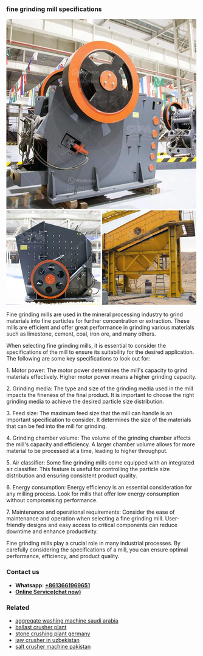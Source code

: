 <h3>fine grinding mill specifications</h3><img src='1708589502.jpg' alt=''><p>Fine grinding mills are used in the mineral processing industry to grind materials into fine particles for further concentration or extraction. These mills are efficient and offer great performance in grinding various materials such as limestone, cement, coal, iron ore, and many others.</p><p>When selecting fine grinding mills, it is essential to consider the specifications of the mill to ensure its suitability for the desired application. The following are some key specifications to look out for:</p><p>1. Motor power: The motor power determines the mill's capacity to grind materials effectively. Higher motor power means a higher grinding capacity.</p><p>2. Grinding media: The type and size of the grinding media used in the mill impacts the fineness of the final product. It is important to choose the right grinding media to achieve the desired particle size distribution.</p><p>3. Feed size: The maximum feed size that the mill can handle is an important specification to consider. It determines the size of the materials that can be fed into the mill for grinding.</p><p>4. Grinding chamber volume: The volume of the grinding chamber affects the mill's capacity and efficiency. A larger chamber volume allows for more material to be processed at a time, leading to higher throughput.</p><p>5. Air classifier: Some fine grinding mills come equipped with an integrated air classifier. This feature is useful for controlling the particle size distribution and ensuring consistent product quality.</p><p>6. Energy consumption: Energy efficiency is an essential consideration for any milling process. Look for mills that offer low energy consumption without compromising performance.</p><p>7. Maintenance and operational requirements: Consider the ease of maintenance and operation when selecting a fine grinding mill. User-friendly designs and easy access to critical components can reduce downtime and enhance productivity.</p><p>Fine grinding mills play a crucial role in many industrial processes. By carefully considering the specifications of a mill, you can ensure optimal performance, efficiency, and product quality.</p><h3>Contact us</h3><ul><li><strong>Whatsapp:&nbsp;<a href="https://wa.me/8613661969651">+8613661969651</a></strong></li><li><a href="https://swt.shibang-china.com/?git&amp;zhl&amp;fine grinding mill specifications"><strong>Online Service(chat now)</strong></a></li></ul><h3>Related</h3><ul><li><a href='aggregate washing machine saudi arabia.md'>aggregate washing machine saudi arabia</a></li><li><a href='ballast crusher plant.md'>ballast crusher plant</a></li><li><a href='stone crushing plant germany.md'>stone crushing plant germany</a></li><li><a href='jaw crusher in uzbekistan.md'>jaw crusher in uzbekistan</a></li><li><a href='salt crusher machine pakistan.md'>salt crusher machine pakistan</a></li></ul>